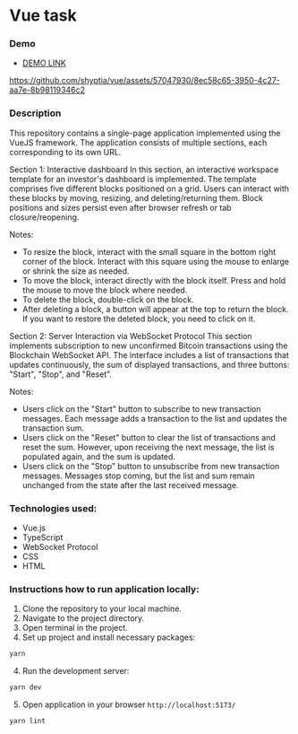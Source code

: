 # Vue task

### Demo 

- [DEMO LINK](https://main--darling-fairy-0471b1.netlify.app/)

https://github.com/shyptia/vue/assets/57047930/8ec58c65-3950-4c27-aa7e-8b98119346c2

### Description

This repository contains a single-page application implemented using the VueJS framework. The application consists of multiple sections, each corresponding to its own URL. 

Section 1: Interactive dashboard
In this section, an interactive workspace template for an investor's dashboard is implemented. The template comprises five different blocks positioned on a grid. Users can interact with these blocks by moving, resizing, and deleting/returning them. Block positions and sizes persist even after browser refresh or tab closure/reopening. 

Notes:
- To resize the block, interact with the small square in the bottom right corner of the block. Interact with this square using the mouse to enlarge or shrink the size as needed.
- To move the block, interact directly with the block itself. Press and hold the mouse to move the block where needed.
- To delete the block, double-click on the block.
- After deleting a block, a button will appear at the top to return the block. If you want to restore the deleted block, you need to click on it.

Section 2: Server Interaction via WebSocket Protocol
This section implements subscription to new unconfirmed Bitcoin transactions using the Blockchain WebSocket API. The interface includes a list of transactions that updates continuously, the sum of displayed transactions, and three buttons: "Start", "Stop", and "Reset".

Notes:
- Users click on the "Start" button to subscribe to new transaction messages. Each message adds a transaction to the list and updates the transaction sum.
- Users click on the "Reset" button to clear the list of transactions and reset the sum. However, upon receiving the next message, the list is populated again, and the sum is updated.
- Users click on the "Stop" button to unsubscribe from new transaction messages. Messages stop coming, but the list and sum remain unchanged from the state after the last received message.

### Technologies used:

- Vue.js
- TypeScript
- WebSocket Protocol
- CSS
- HTML

### Instructions how to run application locally:

1. Clone the repository to your local machine.
2. Navigate to the project directory.
3. Open terminal in the project.
4. Set up project and install necessary packages:
```bash 
yarn
```
4. Run the development server:
```bash 
yarn dev
```
5. Open application in your browser `http://localhost:5173/`

```sh
yarn lint
```

